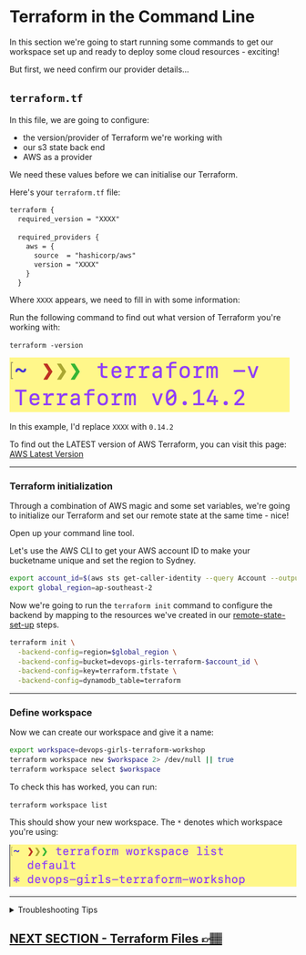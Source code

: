 # Terraform in the Command Line

In this section we're going to start running some commands to get our workspace set up and ready to deploy some cloud resources - exciting!

But first, we need confirm our provider details...

## `terraform.tf`

In this file, we are going to configure:

- the version/provider of Terraform we're working with
- our s3 state back end
- AWS as a provider

We need these values before we can initialise our Terraform.

Here's your `terraform.tf` file:

```
terraform {
  required_version = "XXXX"

  required_providers {
    aws = {
      source  = "hashicorp/aws"
      version = "XXXX"
    }
  }

```

Where `XXXX` appears, we need to fill in with some information:

Run the following command to find out what version of Terraform you're working with:

`terraform -version`

![terraform version](../images/terraform-version.png)

In this example, I'd replace `XXXX` with `0.14.2`

To find out the LATEST version of AWS Terraform, you can visit this page: [AWS Latest Version](https://registry.terraform.io/providers/hashicorp/aws/latest)

---

### Terraform initialization

Through a combination of AWS magic and some set variables, we're going to initialize our Terraform and set our remote state at the same time - nice!

Open up your command line tool.

Let's use the AWS CLI to get your AWS account ID to make your bucketname unique and set the region to Sydney.

```bash
export account_id=$(aws sts get-caller-identity --query Account --output text)
export global_region=ap-southeast-2
```

Now we're going to run the `terraform init` command to configure the backend by mapping to the resources we've created in our [remote-state-set-up](04-remote-state-set-up.md) steps. 

```bash
terraform init \
  -backend-config=region=$global_region \
  -backend-config=bucket=devops-girls-terraform-$account_id \
  -backend-config=key=terraform.tfstate \
  -backend-config=dynamodb_table=terraform
```

---


### Define workspace

Now we can create our workspace and give it a name:

```bash
export workspace=devops-girls-terraform-workshop
terraform workspace new $workspace 2> /dev/null || true
terraform workspace select $workspace
```

To check this has worked, you can run:

`terraform workspace list`

This should show your new workspace. The `*` denotes which workspace you're using:

![terraform workspace list](../images/workspace-list.png)


--- 

<details><summary>Troubleshooting Tips</summary><p>

You'll face some issues if your initialization details don't match your backend you've created:

This needs to match the **s3 Bucket** you created in your [Remote State Stack](../remote_state/stack.yaml)

`-backend-config=bucket=devops-girls-terraform-$account_id \` 


This needs to match the **DynamoDB table** name you created in your [Remote State Stack](../remote_state/stack.yaml)

`-backend-config=dynamodb_table=terraform` 

If you've had some issues already and the `terraform-init` command is telling you the bucket doesn't exist, try the following command to remove th state lock file:

`rm -rf .terraform .terraform.lock.hcl`

</p></details>


## [NEXT SECTION - Terraform Files 👉🏽](05-terraform-files.md)
